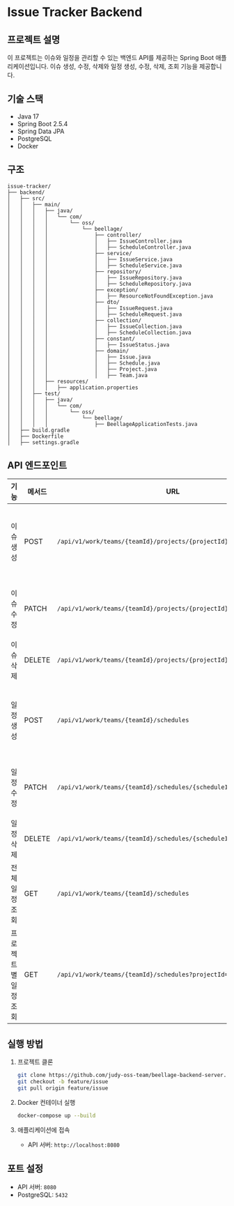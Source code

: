 # Issue Tracker Backend

## 프로젝트 설명

이 프로젝트는 이슈와 일정을 관리할 수 있는 백엔드 API를 제공하는 Spring Boot 애플리케이션입니다. 이슈 생성, 수정, 삭제와 일정 생성, 수정, 삭제, 조회 기능을 제공합니다.

## 기술 스택

- Java 17
- Spring Boot 2.5.4
- Spring Data JPA
- PostgreSQL
- Docker

## 구조

```angular2html
issue-tracker/
├── backend/
│   ├── src/
│   │   ├── main/
│   │   │   ├── java/
│   │   │   │   └── com/
│   │   │   │       └── oss/
│   │   │   │           └── beellage/
│   │   │   │               ├── controller/
│   │   │   │               │   ├── IssueController.java
│   │   │   │               │   ├── ScheduleController.java
│   │   │   │               ├── service/
│   │   │   │               │   ├── IssueService.java
│   │   │   │               │   ├── ScheduleService.java
│   │   │   │               ├── repository/
│   │   │   │               │   ├── IssueRepository.java
│   │   │   │               │   ├── ScheduleRepository.java
│   │   │   │               ├── exception/
│   │   │   │               │   ├── ResourceNotFoundException.java
│   │   │   │               ├── dto/
│   │   │   │               │   ├── IssueRequest.java
│   │   │   │               │   ├── ScheduleRequest.java
│   │   │   │               ├── collection/
│   │   │   │               │   ├── IssueCollection.java
│   │   │   │               │   ├── ScheduleCollection.java
│   │   │   │               ├── constant/
│   │   │   │               │   ├── IssueStatus.java
│   │   │   │               ├── domain/
│   │   │   │               │   ├── Issue.java
│   │   │   │               │   ├── Schedule.java
│   │   │   │               │   ├── Project.java
│   │   │   │               │   ├── Team.java
│   │   │   ├── resources/
│   │   │   │   ├── application.properties
│   │   ├── test/
│   │   │   ├── java/
│   │   │   │   └── com/
│   │   │   │       └── oss/
│   │   │   │           └── beellage/
│   │   │   │               ├── BeellageApplicationTests.java
│   ├── build.gradle
│   ├── Dockerfile
│   ├── settings.gradle
```

## API 엔드포인트

| 기능          | 메서드    | URL                                                                 | 설명          | 요청 바디                                                                                  | 응답               |
|-------------|--------|---------------------------------------------------------------------|-------------|----------------------------------------------------------------------------------------|------------------|
| 이슈 생성       | POST   | `/api/v1/work/teams/{teamId}/projects/{projectId}/issues`           | 새로운 이슈 생성   | `{"title": "string", "description": "string", "assignedTo": long, "status": "string"}` | `201 Created`    |
| 이슈 수정       | PATCH  | `/api/v1/work/teams/{teamId}/projects/{projectId}/issues/{issueId}` | 이슈 수정       | `{"title": "string", "description": "string", "assignedTo": long, "status": "string"}` | `204 No Content` |
| 이슈 삭제       | DELETE | `/api/v1/work/teams/{teamId}/projects/{projectId}/issues/{issueId}` | 이슈 삭제       | N/A                                                                                    | `204 No Content` |
| 일정 생성       | POST   | `/api/v1/work/teams/{teamId}/schedules`                             | 새로운 일정 생성   | `{"title": "string", "date": "string", "projectId": long, "issueId": long}`            | `201 Created`    |
| 일정 수정       | PATCH  | `/api/v1/work/teams/{teamId}/schedules/{scheduleId}`                | 일정 수정       | `{"title": "string", "date": "string", "projectId": long, "issueId": long}`            | `204 No Content` |
| 일정 삭제       | DELETE | `/api/v1/work/teams/{teamId}/schedules/{scheduleId}`                | 일정 삭제       | N/A                                                                                    | `204 No Content` |
| 전체 일정 조회    | GET    | `/api/v1/work/teams/{teamId}/schedules`                             | 전체 일정 조회    | N/A                                                                                    | `200 OK`         |
| 프로젝트별 일정 조회 | GET    | `/api/v1/work/teams/{teamId}/schedules?projectId={}`                | 프로젝트별 일정 조회 | N/A                                                                                    | `200 OK`         |

## 실행 방법

1. 프로젝트 클론
    ```bash
    git clone https://github.com/judy-oss-team/beellage-backend-server.git
    git checkout -b feature/issue
    git pull origin feature/issue
    ```

2. Docker 컨테이너 실행
    ```bash
    docker-compose up --build
    ```

3. 애플리케이션에 접속
    - API 서버: `http://localhost:8080`

## 포트 설정

- API 서버: `8080`
- PostgreSQL: `5432`


